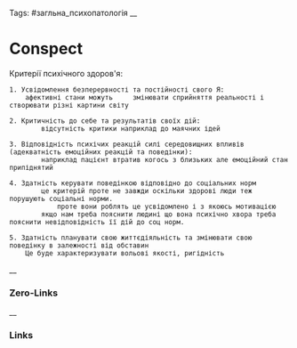 Tags: #загльна_психопатологія
__
# Conspect

Критерії психічного здоров'я:

	1. Усвідомлення безперервності та постійності свого Я:
		афективні стани можуть     змінювати сприйняття реальності і створювати різні картини світу
		
	2. Критичність до себе та результатів своїх дій:
			відсутність критики наприклад до маячних ідей
	
	3. Відповідність психічих реакцій силі середовищних впливів (адекватність емоційних реакцій та поведінки):
			наприклад пацієнт втратив когось з близьких але емоційний стан припіднятий
			
	4. Здатність керувати поведінкою відповідно до соціальних норм
			це критерій проте не завжди оскільки здорові люди теж порушують соціальні норми.
				проте вони роблять це усвідомлено і з якоюсь мотивацією
			якщо нам треба пояснити людині що вона психічно хвора треба пояснити невідповідність її дій до соц норм.
			
	5. Здатність планувати свою життєдіяльність та змінювати свою поведінку в залежності від обставин
		Це буде характеризувати вольові якості, ригідність
__
### Zero-Links

__
### Links
